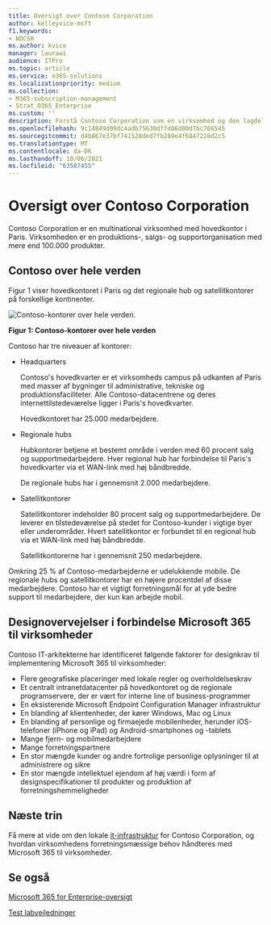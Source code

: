 ```yaml
---
title: Oversigt over Contoso Corporation
author: kelleyvice-msft
f1.keywords:
- NOCSH
ms.author: kvice
manager: laurawi
audience: ITPro
ms.topic: article
ms.service: o365-solutions
ms.localizationpriority: medium
ms.collection:
- M365-subscription-management
- Strat_O365_Enterprise
ms.custom: ''
description: Forstå Contoso Corporation som en virksomhed og den lagdelt struktur i virksomhedens kontorer i hele verden.
ms.openlocfilehash: 9c14849d09dc4adb75630dffd86d00d7bc766545
ms.sourcegitcommit: d4b867e37bf741528ded7fb289e4f6847228d2c5
ms.translationtype: MT
ms.contentlocale: da-DK
ms.lasthandoff: 10/06/2021
ms.locfileid: "63587455"
---
```

# <a name="overview-of-contoso-corporation"></a>Oversigt over Contoso Corporation

Contoso Corporation er en multinational virksomhed med hovedkontor i Paris. Virksomheden er en produktions-, salgs- og supportorganisation med mere end 100.000 produkter.

## <a name="contoso-around-the-world"></a>Contoso over hele verden

Figur 1 viser hovedkontoret i Paris og det regionale hub og satellitkontorer på forskellige kontinenter.

![Contoso-kontorer over hele verden.](../media/contoso-overview/contoso-overview-fig1.png)

**Figur 1: Contoso-kontorer over hele verden**
 
Contoso har tre niveauer af kontorer:

- Headquarters

  Contoso's hovedkvarter er et virksomheds campus på udkanten af Paris med masser af bygninger til administrative, tekniske og produktionsfaciliteter. Alle Contoso-datacentrene og deres internettilstedeværelse ligger i Paris's hovedkvarter.

  Hovedkontoret har 25.000 medarbejdere.

- Regionale hubs

  Hubkontorer betjene et bestemt område i verden med 60 procent salg og supportmedarbejdere. Hver regional hub har forbindelse til Paris's hovedkvarter via et WAN-link med høj båndbredde.

  De regionale hubs har i gennemsnit 2.000 medarbejdere.

- Satellitkontorer

  Satellitkontorer indeholder 80 procent salg og supportmedarbejdere. De leverer en tilstedeværelse på stedet for Contoso-kunder i vigtige byer eller underområder. Hvert satellitkontor er forbundet til en regional hub via et WAN-link med høj båndbredde.

  Satellitkontorerne har i gennemsnit 250 medarbejdere.

Omkring 25 % af Contoso-medarbejderne er udelukkende mobile. De regionale hubs og satellitkontorer har en højere procentdel af disse medarbejdere. Contoso har et vigtigt forretningsmål for at yde bedre support til medarbejdere, der kun kan arbejde mobil.

## <a name="design-considerations-for-microsoft-365-for-enterprise"></a>Designovervejelser i forbindelse Microsoft 365 til virksomheder

Contoso IT-arkitekterne har identificeret følgende faktorer for designkrav til implementering Microsoft 365 til virksomheder:

- Flere geografiske placeringer med lokale regler og overholdelseskrav
- Et centralt intranetdatacenter på hovedkontoret og de regionale programservere, der er vært for interne line of business-programmer
- En eksisterende Microsoft Endpoint Configuration Manager infrastruktur
- En blanding af klientenheder, der kører Windows, Mac og Linux
- En blanding af personlige og firmaejede mobilenheder, herunder iOS-telefoner (iPhone og iPad) og Android-smartphones og -tablets
- Mange fjern- og mobilmedarbejdere
- Mange forretningspartnere
- En stor mængde kunder og andre fortrolige personlige oplysninger til at administrere og sikre
- En stor mængde intellektuel ejendom af høj værdi i form af designspecifikationer til produkter og produktion af forretningshemmeligheder

## <a name="next-step"></a>Næste trin

Få mere at vide om den lokale [it-infrastruktur](contoso-infra-needs.md) for Contoso Corporation, og hvordan virksomhedens forretningsmæssige behov håndteres med Microsoft 365 til virksomheder.

## <a name="see-also"></a>Se også

[Microsoft 365 for Enterprise-oversigt](microsoft-365-overview.md)

[Test labvejledninger](m365-enterprise-test-lab-guides.md)
